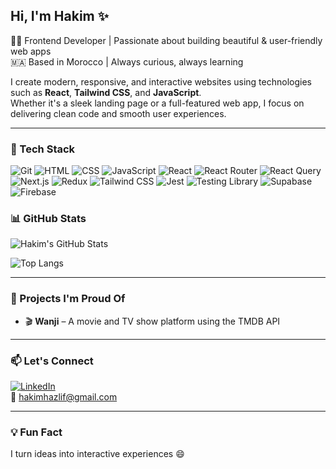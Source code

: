 ## Hi, I'm Hakim ✨

🧑‍💻 Frontend Developer | Passionate about building beautiful & user-friendly web apps<br/>
🇲🇦 Based in Morocco | Always curious, always learning

I create modern, responsive, and interactive websites using technologies such as **React**, **Tailwind CSS**, and **JavaScript**.  
Whether it's a sleek landing page or a full-featured web app, I focus on delivering clean code and smooth user experiences.

---

### 🚀 Tech Stack
![Git](https://img.shields.io/badge/-Git-F05032?style=flat&logo=git&logoColor=white)  ![HTML](https://img.shields.io/badge/-HTML5-E34F26?style=flat&logo=html5&logoColor=white)  ![CSS](https://img.shields.io/badge/-CSS3-1572B6?style=flat&logo=css3)  ![JavaScript](https://img.shields.io/badge/-JavaScript-F7DF1E?style=flat&logo=javascript&logoColor=black)  ![React](https://img.shields.io/badge/-React-61DAFB?style=flat&logo=react&logoColor=black)  ![React Router](https://img.shields.io/badge/-React%20Router-CA4245?style=flat&logo=react-router&logoColor=white)  ![React Query](https://img.shields.io/badge/-React%20Query-FF4154?style=flat&logo=react-query&logoColor=white)  ![Next.js](https://img.shields.io/badge/-Next.js-25242f?style=flat&logo=next.js&logoColor=white)  ![Redux](https://img.shields.io/badge/-Redux-764ABC?style=flat&logo=redux&logoColor=white)  ![Tailwind CSS](https://img.shields.io/badge/-Tailwind-a2ebf8?style=flat&logo=tailwind-css)  ![Jest](https://img.shields.io/badge/-Jest-C21325?style=flat&logo=jest&logoColor=white)  ![Testing Library](https://img.shields.io/badge/-Testing%20Library-E33332?style=flat&logo=testing-library&logoColor=white)  ![Supabase](https://img.shields.io/badge/-Supabase-3ECF8E?style=flat&logo=supabase&logoColor=white)  ![Firebase](https://img.shields.io/badge/-Firebase-FFCA28?style=flat&logo=firebase&logoColor=black)

### 📊 GitHub Stats

![Hakim's GitHub Stats](https://github-readme-stats.vercel.app/api?username=HakimHazlif&show_icons=true&theme=react&hide_border=true)

![Top Langs](https://github-readme-stats.vercel.app/api/top-langs/?username=HakimHazlif&layout=compact&theme=react&hide_border=true)

---

### 📌 Projects I'm Proud Of
- 🎬 **Wanji** – A movie and TV show platform using the TMDB API   

---

### 📫 Let's Connect
[![LinkedIn](https://img.shields.io/badge/-LinkedIn-blue?style=flat&logo=linkedin)](https://www.linkedin.com/in/hakim-hazlif/)  
📧 hakimhazlif@gmail.com

---

### 💡 Fun Fact
I turn ideas into interactive experiences 😄
